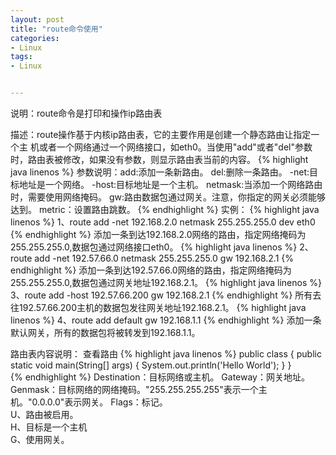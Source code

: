 ```yaml
---
layout: post
title: "route命令使用"
categories:
- Linux
tags:
- Linux


---
```


说明：route命令是打印和操作ip路由表

描述：route操作基于内核ip路由表，它的主要作用是创建一个静态路由让指定一个主 机或者一个网络通过一个网络接口，如eth0。当使用"add"或者"del"参数时，路由表被修改，如果没有参数，则显示路由表当前的内容。
{% highlight java linenos %}
	参数说明：add:添加一条新路由。
          del:删除一条路由。
          -net:目标地址是一个网络。
          -host:目标地址是一个主机。
          netmask:当添加一个网络路由时，需要使用网络掩码。
          gw:路由数据包通过网关。注意，你指定的网关必须能够达到。
          metric：设置路由跳数。
{% endhighlight %}
实例：
{% highlight java linenos %}
1、route add -net 192.168.2.0 netmask 255.255.255.0 dev eth0
{% endhighlight %}
添加一条到达192.168.2.0网络的路由，指定网络掩码为255.255.255.0,数据包通过网络接口eth0。
{% highlight java linenos %}
2、route add -net 192.57.66.0 netmask 255.255.255.0 gw 192.168.2.1
{% endhighlight %}
添加一条到达192.57.66.0网络的路由，指定网络掩码为255.255.255.0,数据包通过网关地址192.168.2.1。
{% highlight java linenos %}
3、route add -host 192.57.66.200 gw 192.168.2.1
{% endhighlight %}
所有去往192.57.66.200主机的数据包发往网关地址192.168.2.1。
{% highlight java linenos %}
4、route add default gw 192.168.1.1
{% endhighlight %}
添加一条默认网关，所有的数据包将被转发到192.168.1.1。

路由表内容说明：
查看路由
{% highlight java linenos %}
public class {
	public static void main(String[] args) {
		System.out.println('Hello World');
	}
}	
{% endhighlight %}
Destination：目标网络或主机。
Gateway：网关地址。
Genmask：目标网络的网络掩码。"255.255.255.255"表示一个主机。"0.0.0.0"表示网关。
Flags：标记。	
      U、路由被启用。	
      H、目标是一个主机		
      G、使用网关。	
